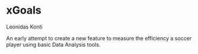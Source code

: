 # xGoals
Leonidas Konti


An early attempt to create a new feature to measure the efficiency a soccer player using basic Data Analysis tools.
